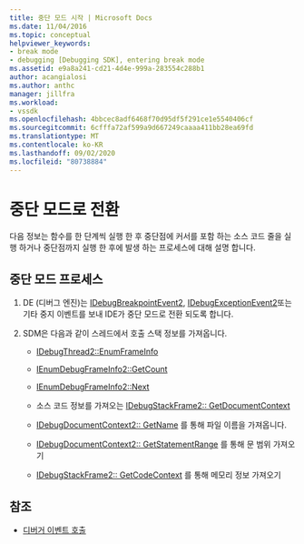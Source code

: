 ```yaml
---
title: 중단 모드 시작 | Microsoft Docs
ms.date: 11/04/2016
ms.topic: conceptual
helpviewer_keywords:
- break mode
- debugging [Debugging SDK], entering break mode
ms.assetid: e9a8a241-cd21-4d4e-999a-283554c288b1
author: acangialosi
ms.author: anthc
manager: jillfra
ms.workload:
- vssdk
ms.openlocfilehash: 4bbcec8adf6468f70d95df5f291ce1e5540406cf
ms.sourcegitcommit: 6cfffa72af599a9d667249caaaa411bb28ea69fd
ms.translationtype: MT
ms.contentlocale: ko-KR
ms.lasthandoff: 09/02/2020
ms.locfileid: "80738884"
---
```

# <a name="enter-break-mode"></a>중단 모드로 전환
다음 정보는 함수를 한 단계씩 실행 한 후 중단점에 커서를 포함 하는 소스 코드 줄을 실행 하거나 중단점까지 실행 한 후에 발생 하는 프로세스에 대해 설명 합니다.

## <a name="break-mode-process"></a>중단 모드 프로세스

1. DE (디버그 엔진)는 [IDebugBreakpointEvent2](../../extensibility/debugger/reference/idebugbreakpointevent2.md), [IDebugExceptionEvent2](../../extensibility/debugger/reference/idebugexceptionevent2.md)또는 기타 중지 이벤트를 보내 IDE가 중단 모드로 전환 되도록 합니다.

2. SDM은 다음과 같이 스레드에서 호출 스택 정보를 가져옵니다.

    - [IDebugThread2::EnumFrameInfo](../../extensibility/debugger/reference/idebugthread2-enumframeinfo.md)

    - [IEnumDebugFrameInfo2::GetCount](../../extensibility/debugger/reference/ienumdebugframeinfo2-getcount.md)

    - [IEnumDebugFrameInfo2::Next](../../extensibility/debugger/reference/ienumdebugframeinfo2-next.md)

    - 소스 코드 정보를 가져오는 [IDebugStackFrame2:: GetDocumentContext](../../extensibility/debugger/reference/idebugstackframe2-getdocumentcontext.md)

    - [IDebugDocumentContext2:: GetName](../../extensibility/debugger/reference/idebugdocumentcontext2-getname.md) 를 통해 파일 이름을 가져옵니다.

    - [IDebugDocumentContext2:: GetStatementRange](../../extensibility/debugger/reference/idebugdocumentcontext2-getstatementrange.md) 를 통해 문 범위 가져오기

    - [IDebugStackFrame2:: GetCodeContext](../../extensibility/debugger/reference/idebugstackframe2-getcodecontext.md) 를 통해 메모리 정보 가져오기

## <a name="see-also"></a>참조
- [디버거 이벤트 호출](../../extensibility/debugger/calling-debugger-events.md)
